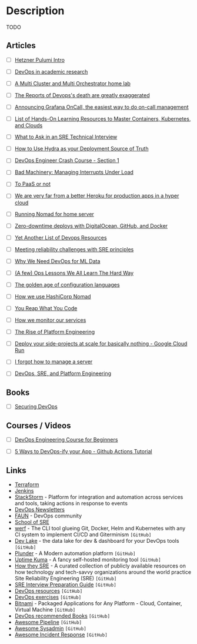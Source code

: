# Description

TODO


## Articles

- [ ] [Hetzner Pulumi Intro](https://shibumi.dev/posts/hetzner-pulumi-intro/)
- [ ] [DevOps in academic research](https://mattsegal.dev/devops-academic-research.html)
- [ ] [A Multi Cluster and Multi Orchestrator home lab](https://johansiebens.dev/posts/2021/05/a-multi-cluster-and-multi-orchestrator-home-lab/)
- [ ] [The Reports of Devops's death are greatly exaggerated](https://adnaan.badr.in/blog/2021/01/25/the-reports-of-devopss-death-are-greatly-exaggerated/)
- [ ] [Announcing Grafana OnCall, the easiest way to do on-call management](https://grafana.com/blog/2021/11/09/announcing-grafana-oncall/)
- [ ] [List of Hands-On Learning Resources to Master Containers, Kubernetes, and Clouds](https://iximiuz.com/en/posts/learn-by-doing-platforms/)
- [ ] [What to Ask in an SRE Technical Interview](https://mt165.co.uk/blog/sre-interview-questions/)
- [ ] [How to Use Hydra as your Deployment Source of Truth](https://determinate.systems/posts/hydra-deployment-source-of-truth)
- [ ] [DevOps Engineer Crash Course - Section 1](https://matduggan.com/devops-engineer-crash-course/)
- [ ] [Bad Machinery: Managing Interrupts Under Load](https://log.andvari.net/pages/bad-machinery.html)
- [ ] [To PaaS or not](https://www.shayon.dev/post/2021/119/to-paas-or-not/)
- [ ] [We are very far from a better Heroku for production apps in a hyper cloud](https://about.gitlab.com/blog/2021/03/22/we-are-building-a-better-heroku/)
- [ ] [Running Nomad for home server](https://mrkaran.dev/posts/home-server-nomad/)
- [ ] [Zero-downtime deploys with DigitalOcean, GitHub, and Docker](https://blog.logrocket.com/zero-downtime-deploys-with-digitalocean-github-and-docker/)
- [ ] [Yet Another List of Devops Resources](https://jrott.com/posts/devops-links/#databases-and-data-modeling)
- [ ] [Meeting reliability challenges with SRE principles](https://cloud.google.com/blog/products/management-tools/meeting-reliability-challenges-with-sre-principles)
- [ ] [Why We Need DevOps for ML Data](https://www.tecton.ai/blog/devops-ml-data/)
- [ ] [(A few) Ops Lessons We All Learn The Hard Way](https://www.netmeister.org/blog/ops-lessons.html)
- [ ] [The golden age of configuration languages](https://cosminilie.ro/posts/evolution-of-configuration-languages/)
- [ ] [How we use HashiCorp Nomad](https://blog.cloudflare.com/how-we-use-hashicorp-nomad/)
- [ ] [You Reap What You Code](https://ferd.ca/you-reap-what-you-code.html)
- [ ] [How we monitor our services](https://sourcehut.org/blog/2020-07-03-how-we-monitor-our-services/)
- [ ] [The Rise of Platform Engineering](https://softwareengineeringdaily.com/2020/02/13/setting-the-stage-for-platform-engineering/)
- [ ] [Deploy your side-projects at scale for basically nothing - Google Cloud Run](https://alexolivier.me/posts/deploy-container-stateless-cheap-google-cloud-run-serverless)
- [ ] [I forgot how to manage a server](https://ma.ttias.be/i-forgot-how-to-manage-a-server/)
- [ ] [DevOps, SRE, and Platform Engineering](https://iximiuz.com/en/posts/devops-sre-and-platform-engineering/)


## Books

- [ ] [Securing DevOps](https://www.manning.com/books/securing-devops)


## Courses / Videos

- [ ] [DevOps Engineering Course for Beginners](https://youtu.be/j5Zsa_eOXeY)
- [ ] [5 Ways to DevOps-ify your App - Github Actions Tutorial](https://youtu.be/eB0nUzAI7M8)


## Links

- [Terraform](https://www.terraform.io/)
- [Jenkins](https://www.jenkins.io/)
- [StackStorm](https://stackstorm.com/) - Platform for integration and automation across services and tools, taking actions in response to events
- [DevOps Newsletters](https://devopsnewsletters.com/)
- [FAUN](https://faun.dev/c/) - DevOps community
- [School of SRE](https://linkedin.github.io/school-of-sre/)
- [werf](https://github.com/werf/werf) - The CLI tool glueing Git, Docker, Helm and Kubernetes with any CI system to implement CI/CD and Giterminism `[GitHub]`
- [Dev Lake](https://github.com/merico-dev/lake) - the data lake for dev & dashboard for your DevOps tools `[GitHub]`
- [Plunder](https://github.com/plunder-app/plunder) - A Modern automation platform `[GitHub]`
- [Uptime Kuma](https://github.com/louislam/uptime-kuma) - A fancy self-hosted monitoring tool `[GitHub]`
- [How they SRE](https://github.com/upgundecha/howtheysre) - A curated collection of publicly available resources on how technology and tech-savvy organizations around the world practice Site Reliability Engineering (SRE) `[GitHub]`
- [SRE Interview Preparation Guide]() `[GitHub]`
- [DevOps resources](https://github.com/bregman-arie/devops-resources) `[GitHub]`
- [DevOps exercises](https://github.com/bregman-arie/devops-exercises) `[GitHub]`
- [Bitnami](https://github.com/bitnami/charts) - Packaged Applications for Any Platform - Cloud, Container, Virtual Machine `[GitHub]`
- [DevOps recommended Books](https://github.com/stack72/ops-books) `[GitHub]`
- [Awesome Pipeline](https://github.com/pditommaso/awesome-pipeline) `[GitHub]`
- [Awesome Sysadmin](https://github.com/kahun/awesome-sysadmin) `[GitHub]`
- [Awesome Incident Response](https://github.com/meirwah/awesome-incident-response) `[GitHub]`
